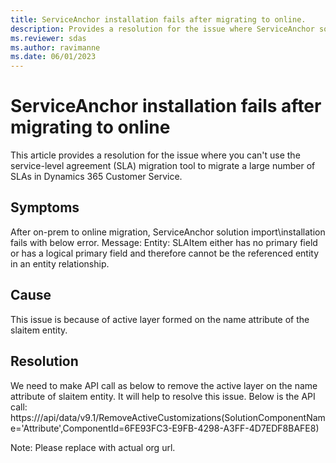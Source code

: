 ```yaml
---
title: ServiceAnchor installation fails after migrating to online.
description: Provides a resolution for the issue where ServiceAnchor solution import\installation fails with “SLAItem either has no primary field or has a logical primary field”.
ms.reviewer: sdas
ms.author: ravimanne
ms.date: 06/01/2023
---
```

# ServiceAnchor installation fails after migrating to online

This article provides a resolution for the issue where you can't use the service-level agreement (SLA) migration tool to migrate a large number of SLAs in Dynamics 365 Customer Service.

## Symptoms

After on-prem to online migration, ServiceAnchor solution import\installation fails with below error.
Message: Entity: SLAItem either has no primary field or has a logical primary field and therefore cannot be the referenced entity in an entity relationship.

## Cause

This issue is because of active layer formed on the name attribute of the slaitem entity.

## Resolution

We need to make API call as below to remove the active layer on the name attribute of slaitem entity.  It will help to resolve this issue. Below is the API call:
https://<orgurl>/api/data/v9.1/RemoveActiveCustomizations(SolutionComponentName='Attribute',ComponentId=6FE93FC3-E9FB-4298-A3FF-4D7EDF8BAFE8)

Note: Please replace <orgurl> with actual org url.

